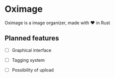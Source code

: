 # Oximage

Oximage is a image organizer, made with :heart: in Rust

## Planned features

* [ ] Graphical interface
* [ ] Tagging system
* [ ] Possibility of upload

